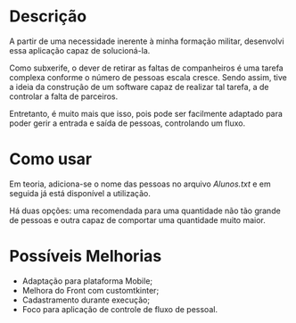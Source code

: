# Descrição

A partir de uma necessidade inerente à minha formação militar, desenvolvi
essa aplicação capaz de solucioná-la.

Como subxerife, o dever de retirar as faltas de companheiros é uma tarefa 
complexa conforme o número de pessoas escala cresce. Sendo assim, tive a ideia
da construção de um software capaz de realizar tal tarefa, a de controlar
a falta de parceiros.

Entretanto, é muito mais que isso, pois pode ser facilmente adaptado para poder
gerir a entrada e saída de pessoas, controlando um fluxo. 

# Como usar
Em teoria, adiciona-se o nome das pessoas no arquivo _Alunos.txt_ e em seguida 
já está disponível a utilização.

Há duas opções: uma recomendada para uma quantidade não tão grande de pessoas
e outra capaz de comportar uma quantidade muito maior.

# Possíveis Melhorias

* Adaptação para plataforma Mobile;
* Melhora do Front com customtkinter;
* Cadastramento durante execução;
* Foco para aplicação de controle de fluxo de pessoal.

 
